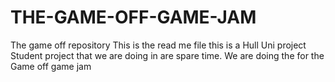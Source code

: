 # THE-GAME-OFF-GAME-JAM
The game off repository 
This is the read me file 
this is a Hull Uni project Student project that we are doing in are spare time.
We are doing the for the Game off game jam 
